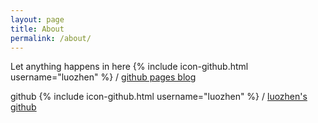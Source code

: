 ```yaml
---
layout: page
title: About
permalink: /about/
---
```


Let anything happens in here 
{% include icon-github.html username="luozhen" %} /
[github pages blog](https://luozhen.github.io)

github
{% include icon-github.html username="luozhen" %} /
[luozhen's github](https://github.com/jekyll/jekyll)

